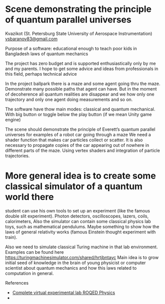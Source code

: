 # Scene demonstrating the principle of quantum parallel universes

Kvazikot (St. Petersburg State University of Aerospace Instrumentation)<br/>
vsbaranov83@gmail.com

Purpose of a software: educational enough to teach poor kids in Bangladesh laws of quantum mechanics

The project has zero budget and is supported enthusiastically only by me and my parents.
I hope to get some advice and ideas from professionals in this field, perhaps technical advice

In the project ballpark there is a maze and some agent going thru the maze.
Demonstrate many possible paths that agent can have. 
But in the moment of decoherence all quantum realities are disappear and we how only one trajectory 
and only one agent doing measurements and so on.

The software  have thow main modes: classical and quantum mechanical. With big button or toggle below the play button (if we mean Unity game engine) 

The scene should demonstrate the principle of Everett’s quantum parallel universes for examples of a robot car going through a maze
We need a shader function that makes car particles collect or scatter. It is also necessary to propagate copies of the car appearing out of nowhere in different parts of the maze. Using vertex shaders and integration of particle trajectories.

# More general idea is to create some classical simulator of a quantum world there 
student can use his own tools to set up an experiment (like the famous double slit experiment). Photon detectors, oscilloscopes, lazers, coils, calorimeters, 
Also the simulator can contain some classical physics lab toys, such as mathematical pendulums. Maybe something to show how the laws of general relativity works (famous Einstein thought experiment with train).

Also we need to simulate classical Turing machine in that lab environment. Examples can be found here https://turingmachinesimulator.com/shared/hrtjbntayc Main idea is to grow initial seed of knowledge in the brain of young physicist or computer scientist about quantum mechanics and how this laws related to computation in general.


References
* [Complete virtual experimental lab ROQED Physics](https://youtu.be/6EBIrK_dgPQ)
* 


